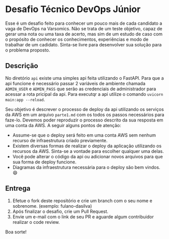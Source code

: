 # Desafio Técnico DevOps Júnior

Esse é um desafio feito para conhecer um pouco mais de cada candidato a vaga de DevOps na Varsomics. Não se trata de um teste objetivo, capaz de gerar uma nota ou uma taxa de acerto, mas sim de um estudo de caso com o propósito de conhecer os conhecimentos, experiências e modo de trabalhar de um cadidato. Sinta-se livre para desenvolver sua solução para o problema proposto.

## Descrição
No diretório `api` existe uma simples api feita utilizando o FastAPI. Para que a api funcione é necessário passar 2 variáveis de ambiente chamada `ADMIN_USER` e `ADMIN_PASS` que serão as credenciais de administrador para acessar a rota pricipal da api. Para executqr a api utilize o comando `uvicorn main:app --reload`.

Seu objetivo é descrever o processo de deploy da api utilizando os serviços da AWS em um arquivo `parte1.md` com os todos os passos necessários para faze-lo. Devemos poder reproduzir o processo descrito da sua resposta em uma conta da AWS. A seguir alguns pontos de atenção:

- Assume-se que o deploy será feito em uma conta AWS sem nenhum recurso de infraestrutura criado previamente.
- Existem diversas formas de realizar o deploy da aplicação utilizando os recursos da AWS. Sinta-se a vontade para escolher qualquer uma delas.
- Você pode alterar o código da api ou adicionar novos arquivos para que sua forma de deploy funcione.
- Diagramas da infraestrutura necessária para o deploy são bem vindos. :smile:

## Entrega

1. Efetue o fork deste repositório e crie um branch com o seu nome e sobrenome. (exemplo: fulano-dasilva)
2. Após finalizar o desafio, crie um Pull Request.
3. Envie um e-mail com o link de seu PR e aguarde algum contribuidor realizar o code review.

Boa sorte!
